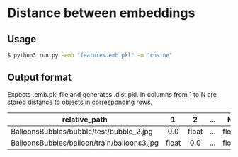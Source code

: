 # Distance between embeddings



## Usage

```bash
$ python3 run.py -emb "features.emb.pkl" -m "cosine"
```


## Output format

Expects .emb.pkl file and generates .dist.pkl. In columns from 1 to N are stored distance to objects
in corresponding rows. 


| relative_path                               |   1   |   2   | ... |   N   |
|---------------------------------------------|:-----:|:-----:|:---:|:-----:|
| BalloonsBubbles/bubble/test/bubble_2.jpg    |  0.0  | float | ... | float |
| BalloonsBubbles/balloon/train/balloons3.jpg | float |  0.0  | ... | float |
